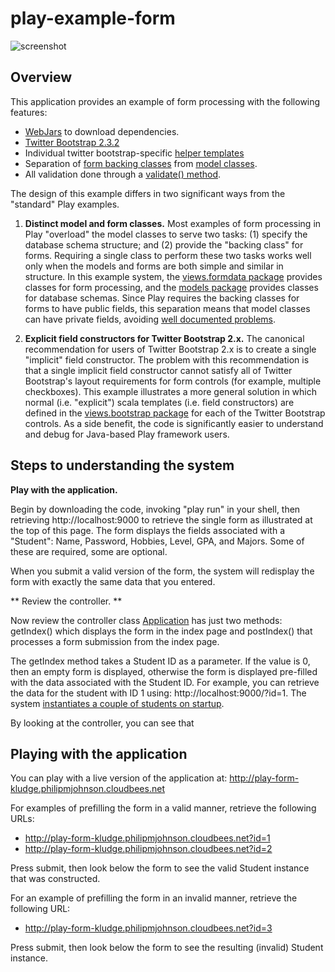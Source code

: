 play-example-form
=================

![screenshot](https://raw.github.com/ics-software-engineering/play-example-form/master/doc/play-example-form-homepage.png)

Overview
--------

This application provides an example of form processing with the following features:

  * [WebJars](http://www.webjars.org/) to download dependencies.
  * [Twitter Bootstrap 2.3.2](http://getbootstrap.com/2.3.2/)
  * Individual twitter bootstrap-specific [helper templates](https://github.com/ics-software-engineering/play-example-form/tree/master/app/views/bootstrap)
  * Separation of [form backing classes](https://github.com/ics-software-engineering/play-example-form/tree/master/app/views/formdata) from [model classes](https://github.com/ics-software-engineering/play-example-form/tree/master/app/models).
  * All validation done through a [validate() method](https://github.com/ics-software-engineering/play-example-form/blob/master/app/views/formdata/StudentFormData.java#L57-123).
    
The design of this example differs in two significant ways from the "standard" Play examples. 

  1. **Distinct model and form classes.**  Most examples of form processing in Play "overload" the 
     model classes to serve two tasks:  (1) specify the database schema structure; and 
     (2) provide the "backing class" for forms.  Requiring a single class to perform these two tasks
     works well only when the models and forms are both simple and similar in structure. In this example system, the
     [views.formdata package](https://github.com/ics-software-engineering/play-example-form/tree/master/app/views/formdata) provides 
     classes for form processing, and the [models package](https://github.com/ics-software-engineering/play-example-form/tree/master/app/models) provides
     classes for database schemas. Since Play requires the backing classes for forms to have public fields,
     this separation means that model classes can have private fields, avoiding [well documented problems](http://www.manning-sandbox.com/thread.jspa?messageID=143570&#143570). 

  2. **Explicit field constructors for Twitter Bootstrap 2.x.**  The canonical recommendation for users of 
     Twitter Bootstrap 2.x is to create a single "implicit" field constructor.  The problem with this recommendation
     is that a single implicit field constructor cannot satisfy all of Twitter Bootstrap's layout
     requirements for form controls (for example, multiple checkboxes). This example illustrates
     a more general solution in which normal (i.e. "explicit") scala templates (i.e. field constructors) are defined in the 
     [views.bootstrap package](https://github.com/ics-software-engineering/play-example-form/tree/master/app/views/bootstrap) for each of the Twitter Bootstrap controls. As a side benefit, the 
     code is significantly easier to understand and debug for Java-based Play framework users.  

Steps to understanding the system
---------------------------------

**Play with the application.**

Begin by downloading the code, invoking "play run" in your shell, then retrieving http://localhost:9000 
to retrieve the single form as illustrated at the top of this page. The form displays the fields
associated with a "Student":  Name, Password, Hobbies, Level, GPA, and Majors.  Some of these
are required, some are optional. 

When you submit a valid version of the form, the system will redisplay the form with exactly the 
same data that you entered. 

** Review the controller. **

Now review the controller class [Application](https://github.com/ics-software-engineering/play-example-form/blob/master/app/controllers/Application.java)
has just two methods: getIndex() which displays the form in the index page and postIndex() that processes a form submission
from the index page. 

The getIndex method takes a Student ID as a parameter. If the value is 0, then an empty form is
displayed, otherwise the form is displayed pre-filled with the data associated with the Student ID.
For example, you can retrieve the data for the student with ID 1 using: http://localhost:9000/?id=1.
The system [instantiates a couple of students on startup](https://github.com/ics-software-engineering/play-example-form/blob/master/app/models/Student.java#L168-180). 

By looking at the controller, you can see that 
        
Playing with the application
----------------------------

You can play with a live version of the application at: http://play-form-kludge.philipmjohnson.cloudbees.net

For examples of prefilling the form in a valid manner, retrieve the following URLs:

  * http://play-form-kludge.philipmjohnson.cloudbees.net?id=1
  * http://play-form-kludge.philipmjohnson.cloudbees.net?id=2

Press submit, then look below the form to see the valid Student instance that was constructed.

For an example of prefilling the form in an invalid manner, retrieve the following URL:

  * http://play-form-kludge.philipmjohnson.cloudbees.net?id=3

Press submit, then look below the form to see the resulting (invalid) Student instance.
    








